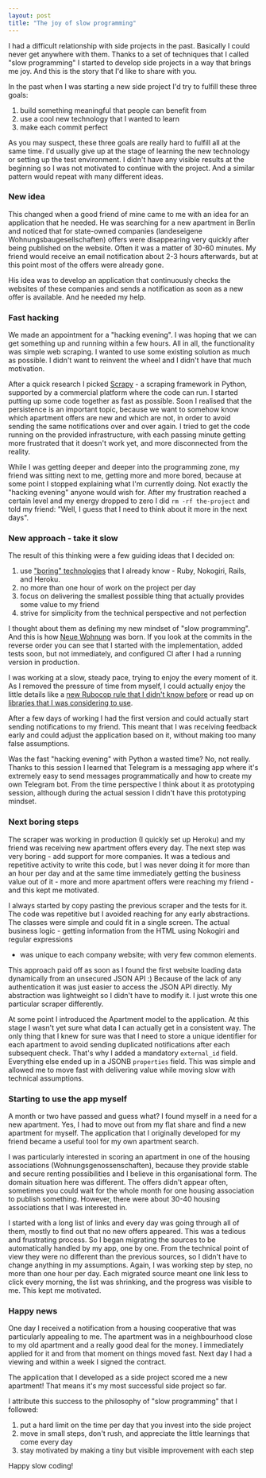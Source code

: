 ```yaml
---
layout: post
title: "The joy of slow programming"
---
```


I had a difficult relationship with side projects in the past. Basically I
could never get anywhere with them. Thanks to a set of techniques that I called
"slow programming" I started to develop side projects in a way that brings me
joy. And this is the story that I'd like to share with you.

In the past when I was starting a new side project I'd try to fulfill these three goals:
1. build something meaningful that people can benefit from
2. use a cool new technology that I wanted to learn
3. make each commit perfect

As you may suspect, these three goals are really hard to fulfill all at the same
time. I'd usually give up at the stage of learning the new technology or setting up
the test environment. I didn't have any visible results at the beginning so I was
not motivated to continue with the project. And a similar pattern would repeat
with many different ideas.

### New idea

This changed when a good friend of mine came to me with an idea for an application
that he needed. He was searching for a new apartment in Berlin and noticed that
for state-owned companies (landeseigene Wohnungsbaugesellschaften) offers were
disappearing very quickly after being published on the website. Often it was a
matter of 30-60 minutes. My friend would receive an email notification about
2-3 hours afterwards, but at this point most of the offers were already gone.

His idea was to develop an application that continuously checks the websites of
these companies and sends a notification as soon as a new offer is available.
And he needed my help.

### Fast hacking

We made an appointment for a "hacking evening". I was hoping that we can get
something up and running within a few hours. All in all, the functionality was
simple web scraping. I wanted to use some existing solution as much as possible.
I didn't want to reinvent the wheel and I didn't have that much motivation.

After a quick research I picked [Scrapy](https://scrapy.org/) - a scraping
framework in Python, supported by a commercial platform where the code can
run. I started putting up some code together as fast as possible. Soon I
realised that the persistence is an important topic, because we want to
somehow know which apartment offers are new and which are not, in order to avoid
sending the same notifications over and over again. I tried to get the code
running on the provided infrastructure, with each passing minute getting more
frustrated that it doesn't work yet, and more disconnected from the reality.

While I was getting deeper and deeper into the programming zone, my friend was
sitting next to me, getting more and more bored, because at some point I
stopped explaining what I'm currently doing. Not exactly the "hacking evening"
anyone would wish for. After my frustration reached a certain level and my energy
dropped to zero I did `rm -rf the-project` and told my friend: "Well, I guess
that I need to think about it more in the next days".

### New approach - take it slow

The result of this thinking were a few guiding ideas that I decided on:
1. use ["boring" technologies](/blog/2018/11/22/boring-ruby-code/) that I already
know - Ruby, Nokogiri, Rails, and Heroku.
2. no more than one hour of work on the project per day
3. focus on delivering the smallest possible thing that actually provides some
value to my friend
4. strive for simplicity from the technical perspective and not perfection

I thought about them as defining my new mindset of "slow programming". And this
is how [Neue Wohnung](https://github.com/adamniedzielski/neue_wohnung) was born.
If you look at the commits in the reverse order you can see that I started with
the implementation, added tests soon, but not immediately, and configured CI
after I had a running version in production.

I was working at a slow, steady pace, trying to enjoy the every moment of it.
As I removed the pressure of time from myself, I could actually enjoy the
little details like a [new Rubocop rule that I didn't know before](https://www.rubydoc.info/gems/rubocop/RuboCop/Cop/Lint/ConstantDefinitionInBlock)
or read up on [libraries that I was considering to use](https://github.com/bblimke/webmock).

After a few days of working I had the first version and could actually start
sending notifications to my friend. This meant that I was receiving feedback
early and could adjust the application based on it, without making too many
false assumptions.

Was the fast "hacking evening" with Python a wasted time? No, not really.
Thanks to this session I learned that Telegram is a messaging app where it's
extremely easy to send messages programmatically and how to create my own
Telegram bot. From the time perspective I think about it as prototyping session,
although during the actual session I didn't have this prototyping mindset.

### Next boring steps

The scraper was working in production (I quickly set up Heroku) and my friend was
receiving new apartment offers every day. The next step was very boring - add
support for more companies. It was a tedious and repetitive activity to write
this code, but I was never doing it for more than an hour per day and at the
same time immediately getting the business value out of it - more and more
apartment offers were reaching my friend - and this kept me motivated.

I always started by copy pasting the previous scraper and the tests for it.
The code was repetitive but I avoided reaching for any early abstractions.
The classes were simple and could fit in a single screen. The actual business
logic - getting information from the HTML using Nokogiri and regular expressions
- was unique to each company website; with very few common elements.

This approach paid off as soon as I found the first website loading data
dynamically from an unsecured JSON API :) Because of the lack of any
authentication it was just easier to access the JSON API directly. My
abstraction was lightweight so I didn't have to modify it. I just wrote this
one particular scraper differently.

At some point I introduced the Apartment model to the application. At this
stage I wasn't yet sure what data I can actually get in a consistent way. The
only thing that I knew for sure was that I need to store a unique identifier for
each apartment to avoid sending duplicated notifications after each subsequent
check. That's why I added a mandatory `external_id` field. Everything else ended
up in a JSONB `properties` field. This was simple and allowed me to move fast
with delivering value while moving slow with technical assumptions.

### Starting to use the app myself

A month or two have passed and guess what? I found myself in a need for a new
apartment. Yes, I had to move out from my flat share and find a new apartment
for myself. The application that I originally developed for my friend became
a useful tool for my own apartment search.

I was particularly interested in scoring an apartment in one of the housing
associations (Wohnungsgenossenschaften), because they provide stable and secure
renting possibilities and I believe in this organisational form. The domain
situation here was different. The offers didn't appear often, sometimes you
could wait for the whole month for one housing association to publish something.
However, there were about 30-40 housing associations that I was interested in.

I started with a long list of links and every day was going through all of them,
mostly to find out that no new offers appeared. This was a tedious and
frustrating process. So I began migrating the sources to be automatically handled
by my app, one by one. From the technical point of view they were no different
than the previous sources, so I didn't have to change anything in my assumptions.
Again, I was working step by step, no more than one hour per day. Each migrated
source meant one link less to click every morning, the list was shrinking, and
the progress was visible to me. This kept me motivated.

### Happy news

One day I received a notification from a housing cooperative that was
particularly appealing to me. The apartment was in a neighbourhood close to my
old apartment and a really good deal for the money. I immediately applied for
it and from that moment on things moved fast. Next day I had a viewing and
within a week I signed the contract.

The application that I developed as a side project scored me a new apartment!
That means it's my most successful side project so far.

I attribute this success to the philosophy of "slow programming" that I followed:
1. put a hard limit on the time per day that you invest into the side project
2. move in small steps, don't rush, and appreciate the little learnings that
come every day
3. stay motivated by making a tiny but visible improvement with each step

Happy slow coding!

